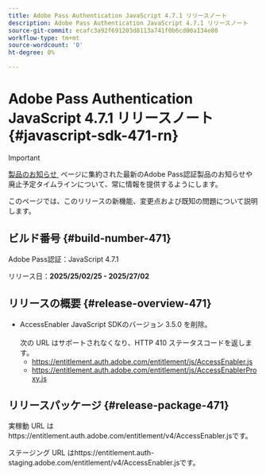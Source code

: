 ```yaml
---
title: Adobe Pass Authentication JavaScript 4.7.1 リリースノート
description: Adobe Pass Authentication JavaScript 4.7.1 リリースノート
source-git-commit: ecafc3a92f691203d8113a741f0b6cd00a134e80
workflow-type: tm+mt
source-wordcount: '0'
ht-degree: 0%

---
```


# Adobe Pass Authentication JavaScript 4.7.1 リリースノート {#javascript-sdk-471-rn}

>[!IMPORTANT]
>
> [&#x200B; 製品のお知らせ &#x200B;](/help/authentication/product-announcements.md) ページに集約された最新のAdobe Pass認証製品のお知らせや廃止予定タイムラインについて、常に情報を提供するようにします。

このページでは、このリリースの新機能、変更点および既知の問題について説明します。

## ビルド番号 {#build-number-471}

Adobe Pass認証：JavaScript 4.7.1

リリース日：**2025/25/02/25 - 2025/27/02**

## リリースの概要 {#release-overview-471}

* AccessEnabler JavaScript SDKのバージョン 3.5.0 を削除。
  <br/><br/>
次の URL はサポートされなくなり、HTTP 410 ステータスコードを返します。
   * https://entitlement.auth.adobe.com/entitlement/js/AccessEnabler.js
   * https://entitlement.auth.adobe.com/entitlement/js/AccessEnablerProxy.js

## リリースパッケージ {#release-package-471}

実稼動 URL はhttps://entitlement.auth.adobe.com/entitlement/v4/AccessEnabler.jsです。

ステージング URL はhttps://entitlement.auth-staging.adobe.com/entitlement/v4/AccessEnabler.jsです。
